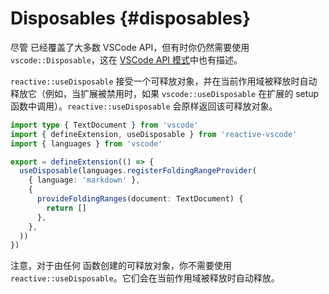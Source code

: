 # Disposables {#disposables}

尽管 <ReactiveVscode /> 已经覆盖了大多数 VSCode API，但有时你仍然需要使用 `vscode::Disposable`，这在 [VSCode API 模式](https://code.visualstudio.com/api/references/vscode-api#disposables)中也有描述。

`reactive::useDisposable` 接受一个可释放对象，并在当前作用域被释放时自动释放它（例如，当扩展被禁用时，如果 `vscode::useDisposable` 在扩展的 setup 函数中调用）。`reactive::useDisposable` 会原样返回该可释放对象。

```ts
import type { TextDocument } from 'vscode'
import { defineExtension, useDisposable } from 'reactive-vscode'
import { languages } from 'vscode'

export = defineExtension(() => {
  useDisposable(languages.registerFoldingRangeProvider(
    { language: 'markdown' },
    {
      provideFoldingRanges(document: TextDocument) {
        return []
      },
    },
  ))
})
```

注意，对于由任何 <ReactiveVscode /> 函数创建的可释放对象，你不需要使用 `reactive::useDisposable`。它们会在当前作用域被释放时自动释放。
